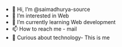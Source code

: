 - 👋 Hi, I’m @saimadhurya-source
- 👀 I’m interested in Web 
- 🌱 I’m currently learning Web development 
- 📫 How to reach me - mail
- 🤩 Curious about technology- This is me 

<!---
saimadhurya-source/saimadhurya-source is a ✨ special ✨ repository because its `README.md` (this file) appears on your GitHub profile.
You can click the Preview link to take a look at your changes.
--->
